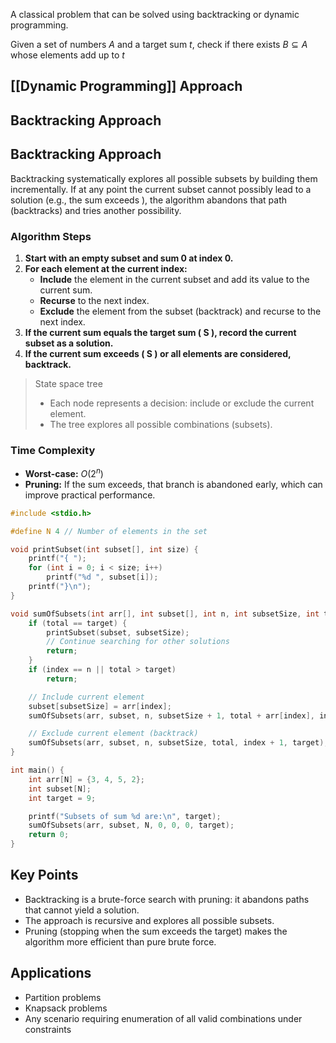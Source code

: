 A classical problem that can be solved using backtracking or dynamic programming.

Given a set of numbers $A$ and a target sum $t$, check if there exists $B \subseteq A$ whose elements add up to $t$

## [[Dynamic Programming]] Approach

## Backtracking Approach
## Backtracking Approach
Backtracking systematically explores all possible subsets by building them incrementally. If at any point the current subset cannot possibly lead to a solution (e.g., the sum exceeds ), the algorithm abandons that path (backtracks) and tries another possibility.

### Algorithm Steps
1. **Start with an empty subset and sum 0 at index 0.**
2. **For each element at the current index:**
   - **Include** the element in the current subset and add its value to the current sum.
   - **Recurse** to the next index.
   - **Exclude** the element from the subset (backtrack) and recurse to the next index.
3. **If the current sum equals the target sum \( S \), record the current subset as a solution.**
4. **If the current sum exceeds \( S \) or all elements are considered, backtrack.**

> State space tree
> - Each node represents a decision: include or exclude the current element.
> - The tree explores all possible combinations (subsets).
### Time Complexity
- **Worst-case:** $O(2^n)$
- **Pruning:** If the sum exceeds, that branch is abandoned early, which can improve practical performance.

``` c
#include <stdio.h>

#define N 4 // Number of elements in the set

void printSubset(int subset[], int size) {
    printf("{ ");
    for (int i = 0; i < size; i++)
        printf("%d ", subset[i]);
    printf("}\n");
}

void sumOfSubsets(int arr[], int subset[], int n, int subsetSize, int total, int index, int target) {
    if (total == target) {
        printSubset(subset, subsetSize);
        // Continue searching for other solutions
        return;
    }
    if (index == n || total > target)
        return;

    // Include current element
    subset[subsetSize] = arr[index];
    sumOfSubsets(arr, subset, n, subsetSize + 1, total + arr[index], index + 1, target);

    // Exclude current element (backtrack)
    sumOfSubsets(arr, subset, n, subsetSize, total, index + 1, target);
}

int main() {
    int arr[N] = {3, 4, 5, 2};
    int subset[N];
    int target = 9;

    printf("Subsets of sum %d are:\n", target);
    sumOfSubsets(arr, subset, N, 0, 0, 0, target);
    return 0;
}
```
## Key Points
- Backtracking is a brute-force search with pruning: it abandons paths that cannot yield a solution.
- The approach is recursive and explores all possible subsets.
- Pruning (stopping when the sum exceeds the target) makes the algorithm more efficient than pure brute force.

## Applications
- Partition problems
- Knapsack problems
- Any scenario requiring enumeration of all valid combinations under constraints

